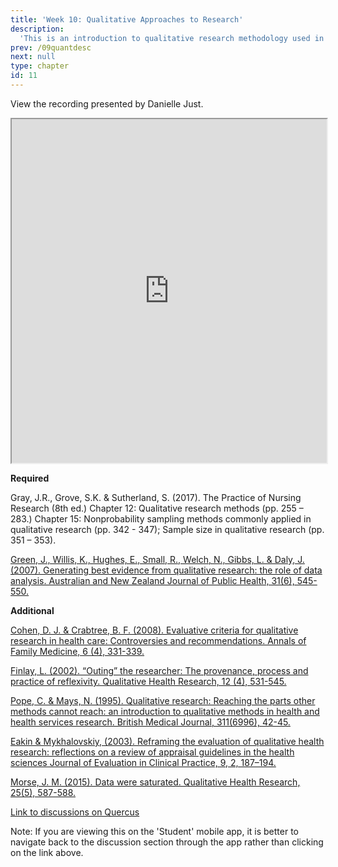 ```yaml
---
title: 'Week 10: Qualitative Approaches to Research'
description:
  'This is an introduction to qualitative research methodology used in health sciences.'
prev: /09quantdesc
next: null
type: chapter
id: 11
---
```


<exercise id="1" title="Lecture recording">

View the recording presented by Danielle Just.

<iframe src=" https://voicethread.com/share/13256688/" width="100%" height="550px" allowfullscreen></iframe> 

</exercise>

<exercise id="2" title="Readings">

**Required**

Gray, J.R., Grove, S.K. & Sutherland, S.  (2017). The Practice of Nursing Research (8th ed.) Chapter 12: Qualitative research methods (pp. 255 – 283.) Chapter 15: Nonprobability sampling methods commonly applied in qualitative research (pp. 342 - 347); Sample size in qualitative research (pp. 351 – 353).

<a href="https://onlinelibrary-wiley-com.myaccess.library.utoronto.ca/doi/epdf/10.1111/j.1753-6405.2007.00141.x">Green, J., Willis, K., Hughes, E., Small, R., Welch, N., Gibbs, L. & Daly, J. (2007). Generating best evidence from qualitative research: the role of data analysis. Australian and New Zealand Journal of Public Health, 31(6), 545-550.</a>

**Additional**

<a href="https://www.ncbi.nlm.nih.gov/pmc/articles/PMC2478498/pdf/0060331.pdf">Cohen, D. J. & Crabtree, B. F. (2008). Evaluative criteria for qualitative research in health care:   Controversies and recommendations. Annals of Family Medicine, 6 (4), 331-339.</a>

<a href="https://journals-sagepub-com.myaccess.library.utoronto.ca/doi/abs/10.1177/104973202129120052">Finlay, L. (2002). “Outing” the researcher: The provenance, process and practice of reflexivity. Qualitative Health Research, 12 (4), 531-545.</a>

<a href="https://www.ncbi.nlm.nih.gov/pmc/articles/PMC2550091/pdf/bmj00599-0046.pdf">Pope, C. & Mays, N. (1995). Qualitative research: Reaching the parts other methods cannot reach: an introduction to qualitative methods in health and health services research. British Medical Journal, 311(6996), 42-45.</a>

<a href="https://onlinelibrary-wiley-com.myaccess.library.utoronto.ca/doi/full/10.1046/j.1365-2753.2003.00392.x">Eakin & Mykhalovskiy, (2003). Reframing the evaluation of qualitative health research: reflections on a review of appraisal guidelines in the health sciences Journal of Evaluation in Clinical Practice, 9, 2, 187–194.</a>

<a href="https://journals-sagepub-com.myaccess.library.utoronto.ca/doi/10.1177/1049732315576699">Morse, J. M. (2015). Data were saturated. Qualitative Health Research, 25(5), 587-588.</a>



</exercise>


<exercise id="3" title="Discussion">


<a target="_parent" href="https://q.utoronto.ca/courses/113018/discussion_topics/344157">Link to discussions on Quercus</a>

<qu>Note: If you are viewing this on the 'Student' mobile app, it is better to navigate back to the discussion section through the app rather than clicking on the link above.</qu>

</exercise>